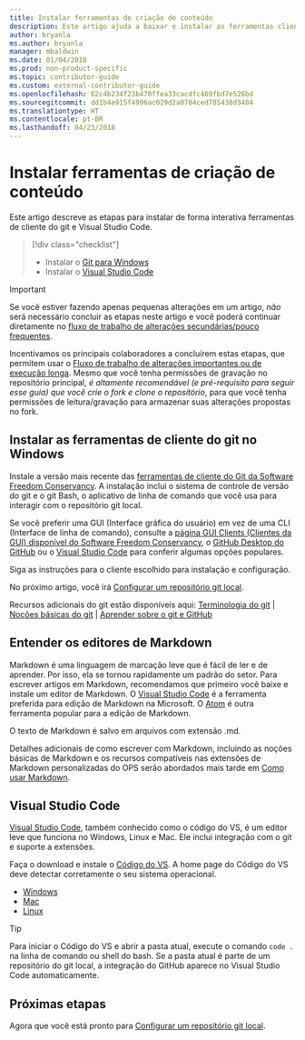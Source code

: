 ```yaml
---
title: Instalar ferramentas de criação de conteúdo
description: Este artigo ajuda a baixar e instalar as ferramentas cliente necessárias para o Git e para editar arquivos de markdown.
author: bryanla
ms.author: bryanla
manager: mbaldwin
ms.date: 01/04/2018
ms.prod: non-product-specific
ms.topic: contributor-guide
ms.custom: external-contributor-guide
ms.openlocfilehash: 62c4b234f23b470ffea33cacdfc469fbd7e526bd
ms.sourcegitcommit: dd1b4e915f4996ac029d2a0704ced785438d3484
ms.translationtype: HT
ms.contentlocale: pt-BR
ms.lasthandoff: 04/23/2018
---
```

# <a name="install-content-authoring-tools"></a>Instalar ferramentas de criação de conteúdo

Este artigo descreve as etapas para instalar de forma interativa ferramentas de cliente do git e Visual Studio Code.
> [!div class="checklist"]
> * Instalar o [Git para Windows](https://git-scm.com/download/win)
> * Instalar o [Visual Studio Code](https://code.visualstudio.com/)

>[!IMPORTANT]
> Se você estiver fazendo apenas pequenas alterações em um artigo, *não* será necessário concluir as etapas neste artigo e você poderá continuar diretamente no [fluxo de trabalho de alterações secundárias/pouco frequentes](light-workflow.md).
>
> Incentivamos os principais colaboradores a concluírem estas etapas, que permitem usar o [Fluxo de trabalho de alterações importantes ou de execução longa](full-workflow.md). Mesmo que você tenha permissões de gravação no repositório principal, *é altamente recomendável (e pré-requisito para seguir esse guia) que você crie o fork e clone o repositório*, para que você tenha permissões de leitura/gravação para armazenar suas alterações propostas no fork.

## <a name="install-git-client-tools-on-windows"></a>Instalar as ferramentas de cliente do git no Windows

 Instale a versão mais recente das [ferramentas de cliente do Git da Software Freedom Conservancy](https://git-scm.com/download/). A instalação inclui o sistema de controle de versão do git e o git Bash, o aplicativo de linha de comando que você usa para interagir com o repositório git local.

Se você preferir uma GUI (Interface gráfica do usuário) em vez de uma CLI (Interface de linha de comando), consulte a [página GUI Clients (Clientes da GUI) disponível do Software Freedom Conservancy](https://git-scm.com/downloads/guis), o [GitHub Desktop do GitHub](https://desktop.github.com/) ou o [Visual Studio Code](https://www.visualstudio.com/products/code-vs.aspx) para conferir algumas opções populares.

Siga as instruções para o cliente escolhido para instalação e configuração.

No próximo artigo, você irá [Configurar um repositório git local](get-started-setup-local.md).

   Recursos adicionais do git estão disponíveis aqui: [Terminologia do git](https://help.github.com/articles/github-glossary) | [Noções básicas do git](https://git-scm.com/book/en/v2/Getting-Started-Git-Basics) | [Aprender sobre o git e GitHub](https://help.github.com/articles/good-resources-for-learning-git-and-github/)

## <a name="understand-markdown-editors"></a>Entender os editores de Markdown

Markdown é uma linguagem de marcação leve que é fácil de ler e de aprender. Por isso, ela se tornou rapidamente um padrão do setor. Para escrever artigos em Markdown, recomendamos que primeiro você baixe e instale um editor de Markdown.  O [Visual Studio Code](https://code.visualstudio.com/) é a ferramenta preferida para edição de Markdown na Microsoft. O [Atom](https://atom.io) é outra ferramenta popular para a edição de Markdown.

O texto de Markdown é salvo em arquivos com extensão .md.

Detalhes adicionais de como escrever com Markdown, incluindo as noções básicas de Markdown e os recursos compatíveis nas extensões de Markdown personalizadas do OPS serão abordados mais tarde em [Como usar Markdown](how-to-write-use-markdown.md).

## <a name="visual-studio-code"></a>Visual Studio Code

[Visual Studio Code](https://code.visualstudio.com/), também conhecido como o código do VS, é um editor leve que funciona no Windows, Linux e Mac. Ele inclui integração com o git e suporte a extensões.

Faça o download e instale o [Código do VS](https://code.visualstudio.com/). A home page do Código do VS deve detectar corretamente o seu sistema operacional.

- [Windows](https://code.visualstudio.com/docs/setup/windows)
- [Mac](https://code.visualstudio.com/docs/setup/mac)
- [Linux](https://code.visualstudio.com/docs/setup/linux)

> [!TIP]
> Para iniciar o Código do VS e abrir a pasta atual, execute o comando `code .` na linha de comando ou shell do bash. Se a pasta atual é parte de um repositório do git local, a integração do GitHub aparece no Visual Studio Code automaticamente.

## <a name="next-steps"></a>Próximas etapas

Agora que você está pronto para [Configurar um repositório git local](get-started-setup-local.md).
